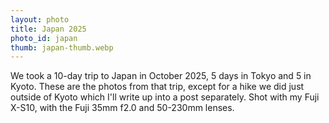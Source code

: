 ```yaml
---
layout: photo
title: Japan 2025
photo_id: japan
thumb: japan-thumb.webp
---
```


We took a 10-day trip to Japan in October 2025, 5 days in Tokyo and 5 in Kyoto. These are the photos from that trip, except for a hike we did just outside of Kyoto which I'll write up into a post separately. Shot with my Fuji X-S10, with the Fuji 35mm f2.0 and 50-230mm lenses. 